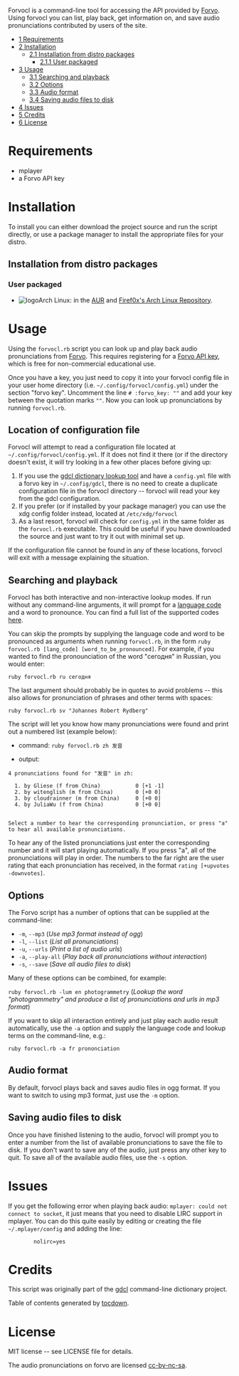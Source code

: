 Forvocl is a command-line tool for accessing the API provided by [Forvo](http://forvo.com/). Using forvocl you can list, play back, get information on, and save audio pronunciations contributed by users of the site.

* [1 Requirements](#requirements)
* [2 Installation](#installation)
  * [2.1 Installation from distro packages](#installation-from-distro-packages)
    * [2.1.1 User packaged](#user-packaged)
* [3 Usage](#usage)
  * [3.1 Searching and playback](#searching-and-playback)
  * [3.2 Options](#options)
  * [3.3 Audio format](#audio-format)
  * [3.4 Saving audio files to disk](#saving-audio-files-to-disk)
* [4 Issues](#issues)
* [5 Credits](#credits)
* [6 License](#license)

# Requirements
* mplayer
* a Forvo API key

# Installation
To install you can either download the project source and run the script directly, or use a package manager to install the appropriate files for your distro.

## Installation from distro packages
### User packaged
* ![logo](http://www.monitorix.org/imgs/archlinux.png "arch logo")Arch Linux: in the [AUR](https://aur.archlinux.org/packages/forvocl) and [Firef0x's Arch Linux Repository](http://firef0x.github.io/archrepo.html).

# Usage
Using the `forvocl.rb` script you can look up and play back audio pronunciations from [Forvo](http://forvo.com/). This requires registering for a [Forvo API key](http://api.forvo.com/), which is free for non-commercial educational use.

Once you have a key, you just need to copy it into your forvocl config file in your user home directory (i.e. `~/.config/forvocl/config.yml`) under the section "forvo key". Uncomment the line `# :forvo_key: ""` and add your key between the quotation marks `""`. Now you can look up pronunciations by running `forvocl.rb`.

## Location of configuration file

Forvocl will attempt to read a configuration file located at `~/.config/forvocl/config.yml`. If it does not find it there (or if the directory doesn't exist, it will try looking in a few other places before giving up:

1. If you use the [gdcl dictionary lookup tool](https://github.com/dohliam/gdcl) and have a `config.yml` file with a forvo key in `~/.config/gdcl`, there is no need to create a duplicate configuration file in the forvocl directory -- forvocl will read your key from the gdcl configuration.
2. If you prefer (or if installed by your package manager) you can use the xdg config folder instead, located at `/etc/xdg/forvocl`
3. As a last resort, forvocl will check for `config.yml` in the same folder as the `forvocl.rb` executable. This could be useful if you have downloaded the source and just want to try it out with minimal set up.

If the configuration file cannot be found in any of these locations, forvocl will exit with a message explaining the situation.

## Searching and playback
Forvocl has both interactive and non-interactive lookup modes. If run without any command-line arguments, it will prompt for a [language code](http://www.forvo.com/languages-codes/) and a word to pronounce. You can find a full list of the supported codes [here](http://www.forvo.com/languages-codes/).

You can skip the prompts by supplying the language code and word to be pronounced as arguments when running `forvocl.rb`, in the form `ruby forvocl.rb [lang_code] [word_to_be_pronounced]`. For example, if you wanted to find the pronounciation of the word "сегодня" in Russian, you would enter:

    ruby forvocl.rb ru сегодня

The last argument should probably be in quotes to avoid problems -- this also allows for pronunciation of phrases and other terms with spaces:

    ruby forvocl.rb sv "Johannes Robert Rydberg"

The script will let you know how many pronunciations were found and print out a numbered list (example below):

* command: `ruby forvocl.rb zh 发音`

* output:
```
4 pronunciations found for "发音" in zh:

  1. by Gliese (f from China)           0 [+1 -1]
  2. by witenglish (m from China)       0 [+0 0]
  3. by cloudrainner (m from China)     0 [+0 0]
  4. by JuliaWu (f from China)          0 [+0 0]


Select a number to hear the corresponding pronunciation, or press "a" to hear all available pronunciations.
```

To hear any of the listed pronunciations just enter the corresponding number and it will start playing automatically. If you press "a", all of the pronunciations will play in order. The numbers to the far right are the user rating that each pronunciation has received, in the format `rating [+upvotes -downvotes]`.

## Options
The Forvo script has a number of options that can be supplied at the command-line:

* `-m`, `--mp3` (_Use mp3 format instead of ogg_)
* `-l`, `--list` (_List all pronunciations_)
* `-u`, `--urls` (_Print a list of audio urls_)
* `-a`, `--play-all` (_Play back all pronunciations without interaction_)
* `-s`, `--save` (_Save all audio files to disk_)

Many of these options can be combined, for example:

`ruby forvocl.rb -lum en photogrammetry` (_Lookup the word "photogrammetry" and produce a list of pronunciations and urls in mp3 format_)

If you want to skip all interaction entirely and just play each audio result automatically, use the `-a` option and supply the language code and lookup terms on the command-line, e.g.:

    ruby forvocl.rb -a fr prononciation

## Audio format
By default, forvocl plays back and saves audio files in ogg format. If you want to switch to using mp3 format, just use the `-m` option.

## Saving audio files to disk
Once you have finished listening to the audio, forvocl will prompt you to enter a number from the list of available pronunciations to save the file to disk. If you don't want to save any of the audio, just press any other key to quit. To save all of the available audio files, use the `-s` option.

# Issues
If you get the following error when playing back audio: `mplayer: could not connect to socket`, it just means that you need to disable LIRC support in mplayer. You can do this quite easily by editing or creating the file `~/.mplayer/config` and adding the line:

            nolirc=yes

# Credits
This script was originally part of the [gdcl](https://github.com/dohliam/gdcl) command-line dictionary project.

Table of contents generated by [tocdown](https://github.com/dohliam/tocdown).

# License
MIT license -- see LICENSE file for details.

The audio pronunciations on forvo are licensed [cc-by-nc-sa](http://creativecommons.org/licenses/by-nc-sa/3.0/deed.en_GB).
